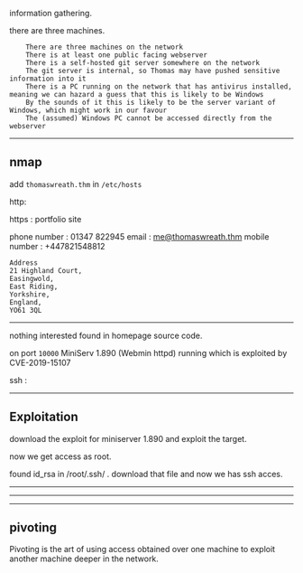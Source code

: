 information gathering.

there are three machines. 

```language
    There are three machines on the network
    There is at least one public facing webserver
    There is a self-hosted git server somewhere on the network
    The git server is internal, so Thomas may have pushed sensitive information into it
    There is a PC running on the network that has antivirus installed, meaning we can hazard a guess that this is likely to be Windows
    By the sounds of it this is likely to be the server variant of Windows, which might work in our favour
    The (assumed) Windows PC cannot be accessed directly from the webserver
```

***

## nmap

add `thomaswreath.thm` in `/etc/hosts`


http:

https :  portfolio site

phone number :  01347 822945 
email : me@thomaswreath.thm
mobile number :  +447821548812 

```
Address
21 Highland Court,
Easingwold,
East Riding,
Yorkshire,
England,
YO61 3QL 

```

***


nothing interested found in homepage source code.

on port `10000` MiniServ 1.890 (Webmin httpd) running which is exploited by CVE-2019-15107



ssh : 


***

## Exploitation


download the exploit for miniserver 1.890 and exploit the target.

now we get access as root.

found id_rsa in /root/.ssh/ . download that file and now we has ssh acces.

***
***
***

## pivoting

Pivoting is the art of using access obtained over one machine to exploit another machine deeper in the network.









